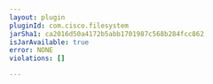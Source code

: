 ```yaml
---
layout: plugin
pluginId: com.cisco.filesystem
jarSha1: ca2016d50a4172b5abb1701987c568b284fcc862
isJarAvailable: true
error: NONE
violations: []

---
```

